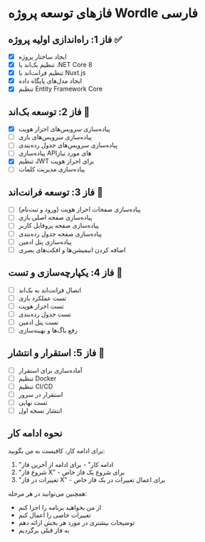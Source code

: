 # فازهای توسعه پروژه Wordle فارسی

## فاز 1: راه‌اندازی اولیه پروژه ✅
- [x] ایجاد ساختار پروژه
- [x] تنظیم بک‌اند با .NET Core 8
- [x] تنظیم فرانت‌اند با Nuxt.js
- [x] ایجاد مدل‌های پایگاه داده
- [x] تنظیم Entity Framework Core

## فاز 2: توسعه بک‌اند 🔄
- [x] پیاده‌سازی سرویس‌های احراز هویت
- [ ] پیاده‌سازی سرویس‌های بازی
- [ ] پیاده‌سازی سرویس‌های جدول رده‌بندی
- [ ] پیاده‌سازی API‌های مورد نیاز
- [x] تنظیم JWT برای احراز هویت
- [ ] پیاده‌سازی مدیریت کلمات

## فاز 3: توسعه فرانت‌اند 🔄
- [ ] پیاده‌سازی صفحات احراز هویت (ورود و ثبت‌نام)
- [ ] پیاده‌سازی صفحه اصلی بازی
- [ ] پیاده‌سازی صفحه پروفایل کاربر
- [ ] پیاده‌سازی صفحه جدول رده‌بندی
- [ ] پیاده‌سازی پنل ادمین
- [ ] اضافه کردن انیمیشن‌ها و افکت‌های بصری

## فاز 4: یکپارچه‌سازی و تست 🔄
- [ ] اتصال فرانت‌اند به بک‌اند
- [ ] تست عملکرد بازی
- [ ] تست احراز هویت
- [ ] تست جدول رده‌بندی
- [ ] تست پنل ادمین
- [ ] رفع باگ‌ها و بهینه‌سازی

## فاز 5: استقرار و انتشار 🔄
- [ ] آماده‌سازی برای استقرار
- [ ] تنظیم Docker
- [ ] تنظیم CI/CD
- [ ] استقرار در سرور
- [ ] تست نهایی
- [ ] انتشار نسخه اول

## نحوه ادامه کار
برای ادامه کار، کافیست به من بگویید:
1. "ادامه کار" - برای ادامه از آخرین فاز
2. "شروع فاز X" - برای شروع یک فاز خاص
3. "تغییرات در فاز X" - برای اعمال تغییرات در یک فاز خاص

همچنین می‌توانید در هر مرحله:
- از من بخواهید برنامه را اجرا کنم
- تغییرات خاصی را اعمال کنم
- توضیحات بیشتری در مورد هر بخش ارائه دهم
- به فاز قبلی برگردیم 